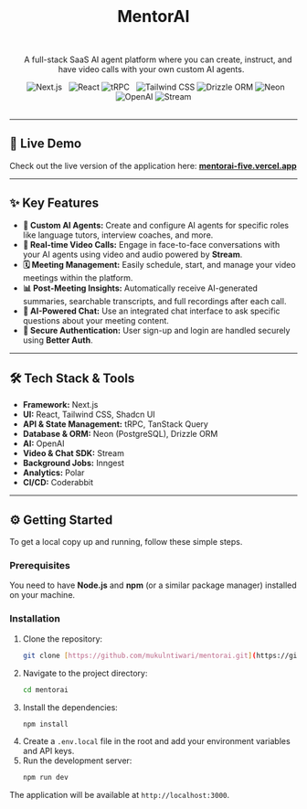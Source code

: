 <div align="center">
  <h1 align="center">MentorAI</h1>
  <p align="center">
    A full-stack SaaS AI agent platform where you can create, instruct, and have video calls with your own custom AI agents.
  </p>
</div>

<div align="center">
  <img src="https://img.shields.io/badge/Next.js-000000?style=for-the-badge&logo=nextdotjs&logoColor=white" alt="Next.js"/>
  <img src="https://img.shields.io/badge/React-20232A?style=for-the-badge&logo=react&logoColor=61DAFB" alt="React"/>
  <img src="https://img.shields.io/badge/tRPC-2596BE?style=for-the-badge&logo=trpc&logoColor=white" alt="tRPC"/>
  <img src="https://img.shields.io/badge/Tailwind_CSS-06B6D4?style=for-the-badge&logo=tailwindcss&logoColor=white" alt="Tailwind CSS"/>
  <img src="https://img.shields.io/badge/Drizzle-C5F743?style=for-the-badge&logo=drizzle&logoColor=black" alt="Drizzle ORM"/>
  <img src="https://img.shields.io/badge/Neon-00E599?style=for-the-badge&logo=neon&logoColor=black" alt="Neon"/>
  <img src="https://img.shields.io/badge/OpenAI-412991?style=for-the-badge&logo=openai&logoColor=white" alt="OpenAI"/>
  <img src="https://img.shields.io/badge/Stream-FF4D00?style=for-the-badge&logo=stream&logoColor=white" alt="Stream"/>
</div>

<br>

---

## 🚀 Live Demo

Check out the live version of the application here: **[mentorai-five.vercel.app](https://mentorai-five.vercel.app/)**

---

## ✨ Key Features

- **🤖 Custom AI Agents:** Create and configure AI agents for specific roles like language tutors, interview coaches, and more.
- **🎥 Real-time Video Calls:** Engage in face-to-face conversations with your AI agents using video and audio powered by **Stream**.
- **🗓️ Meeting Management:** Easily schedule, start, and manage your video meetings within the platform.
- **📊 Post-Meeting Insights:** Automatically receive AI-generated summaries, searchable transcripts, and full recordings after each call.
- **💬 AI-Powered Chat:** Use an integrated chat interface to ask specific questions about your meeting content.
- **🔐 Secure Authentication:** User sign-up and login are handled securely using **Better Auth**.

---

## 🛠️ Tech Stack & Tools

* **Framework:** Next.js
* **UI:** React, Tailwind CSS, Shadcn UI
* **API & State Management:** tRPC, TanStack Query
* **Database & ORM:** Neon (PostgreSQL), Drizzle ORM
* **AI:** OpenAI
* **Video & Chat SDK:** Stream
* **Background Jobs:** Inngest
* **Analytics:** Polar
* **CI/CD:** Coderabbit

---

## ⚙️ Getting Started

To get a local copy up and running, follow these simple steps.

### Prerequisites

You need to have **Node.js** and **npm** (or a similar package manager) installed on your machine.

### Installation

1.  Clone the repository:
    ```sh
    git clone [https://github.com/mukulntiwari/mentorai.git](https://github.com/mukulntiwari/mentorai.git)
    ```
2.  Navigate to the project directory:
    ```sh
    cd mentorai
    ```
3.  Install the dependencies:
    ```sh
    npm install
    ```
4.  Create a `.env.local` file in the root and add your environment variables and API keys.
5.  Run the development server:
    ```sh
    npm run dev
    ```
The application will be available at `http://localhost:3000`.
